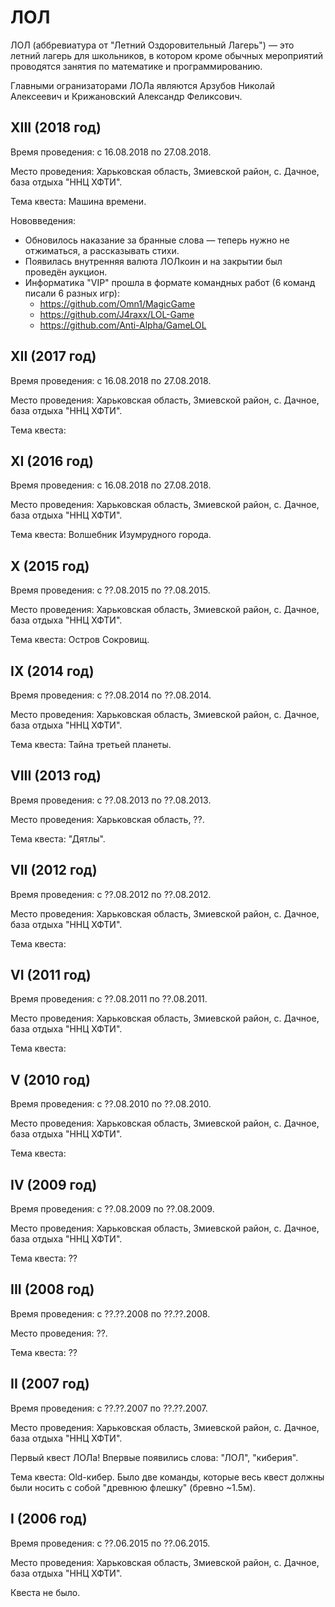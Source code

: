 ЛОЛ
===

ЛОЛ (аббревиатура от "Летний Оздоровительный Лагерь") — это летний лагерь для школьников, в котором кроме обычных мероприятий проводятся занятия по математике и программированию.

Главными огранизаторами ЛОЛа являются Арзубов Николай Алексеевич и Крижановский Александр Феликсович.

## XIII (2018 год)

Время проведения: с 16.08.2018 по 27.08.2018.

Место проведения: Харьковская область, Змиевской район, с. Дачное, база отдыха "ННЦ ХФТИ".

Тема квеста: Машина времени.

Нововведения:

* Обновилось наказание за бранные слова — теперь нужно не отжиматься, а рассказывать стихи.
* Появилась внутренняя валюта ЛОЛкоин и на закрытии был проведён аукцион.
* Информатика "VIP" прошла в формате командных работ (6 команд писали 6 разных игр):
  * https://github.com/Omn1/MagicGame
  * https://github.com/J4raxx/LOL-Game
  * https://github.com/Anti-Alpha/GameLOL


## XII (2017 год)

Время проведения: с 16.08.2018 по 27.08.2018.

Место проведения: Харьковская область, Змиевской район, с. Дачное, база отдыха "ННЦ ХФТИ".

Тема квеста:


## XI (2016 год)

Время проведения: с 16.08.2018 по 27.08.2018.

Место проведения: Харьковская область, Змиевской район, с. Дачное, база отдыха "ННЦ ХФТИ".

Тема квеста: Волшебник Изумрудного города.


## X (2015 год)

Время проведения: с ??.08.2015 по ??.08.2015.

Место проведения: Харьковская область, Змиевской район, с. Дачное, база отдыха "ННЦ ХФТИ".

Тема квеста: Остров Сокровищ.


## IX (2014 год)

Время проведения: с ??.08.2014 по ??.08.2014.

Место проведения: Харьковская область, Змиевской район, с. Дачное, база отдыха "ННЦ ХФТИ".

Тема квеста: Тайна третьей планеты.


## VIII (2013 год)

Время проведения: с ??.08.2013 по ??.08.2013.

Место проведения: Харьковская область, ??.

Тема квеста: "Дятлы".


## VII (2012 год)

Время проведения: с ??.08.2012 по ??.08.2012.

Место проведения: Харьковская область, Змиевской район, с. Дачное, база отдыха "ННЦ ХФТИ".

Тема квеста:


## VI (2011 год)

Время проведения: с ??.08.2011 по ??.08.2011.

Место проведения: Харьковская область, Змиевской район, с. Дачное, база отдыха "ННЦ ХФТИ".

Тема квеста:


## V (2010 год)

Время проведения: с ??.08.2010 по ??.08.2010.

Место проведения: Харьковская область, Змиевской район, с. Дачное, база отдыха "ННЦ ХФТИ".

Тема квеста:


## IV (2009 год)

Время проведения: с ??.08.2009 по ??.08.2009.

Место проведения: Харьковская область, Змиевской район, с. Дачное, база отдыха "ННЦ ХФТИ".

Тема квеста: ??


## III (2008 год)

Время проведения: с ??.??.2008 по ??.??.2008.

Место проведения: ??.

Тема квеста: ??


## II (2007 год)

Время проведения: с ??.??.2007 по ??.??.2007.

Место проведения: Харьковская область, Змиевской район, с. Дачное, база отдыха "ННЦ ХФТИ".

Первый квест ЛОЛа! Впервые появились слова: "ЛОЛ", "киберия".

Тема квеста: Old-кибер. Было две команды, которые весь квест должны были носить с собой "древнюю флешку" (бревно ~1.5м).

## I (2006 год)

Время проведения: с ??.06.2015 по ??.06.2015.

Место проведения: Харьковская область, Змиевской район, с. Дачное, база отдыха "ННЦ ХФТИ".

Квеста не было.
